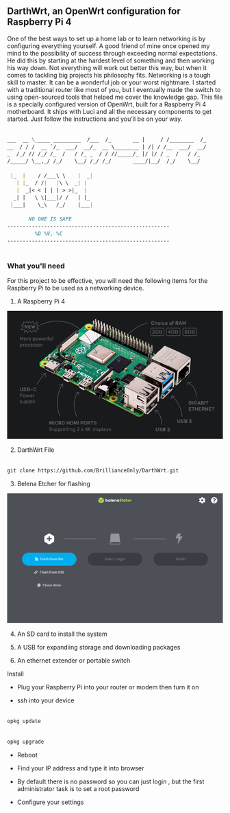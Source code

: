 ## DarthWrt, an OpenWrt configuration for Raspberry Pi 4



One of the best ways to set up a home lab or to learn networking is by configuring everything yourself. A good friend of mine once opened my mind to the possibility of success through exceeding normal expectations. He did this by starting at the hardest level of something and then working his way down. Not everything will work out better this way, but when it comes to tackling big projects his philosophy fits. Networking is a tough skill to master. It can be a wonderful job or your worst nightmare. I started with a traditional router like most of you, but  I eventually made the switch to using open-sourced tools that helped me cover the knowledge gap. This file is a specially configured version of OpenWrt, built for a Raspberry Pi 4 motherboard. It ships with Luci and all the necessary components to get started. Just follow the instructions and you'll be on your way. 

```markdown

___  __ \_____ _________  /___  /_       __ |     / /________  /_
__  / / /  __ `/_  ___/  __/_  __ \________ | /| / /__  ___/  __/
_  /_/ // /_/ /_  /   / /_ _  / / //_____/_ |/ |/ / _  /   / /_  
/_____/ \__,_/ /_/    \__/ /_/ /_/       ____/|__/  /_/    \__/  

 |_  |    / /___\ \    |  _|
   | |_  / /|   |\ \  _| |  
   |  _|< < | | | > >|_  |  
  _| |   \ \|___|/ /   | |_ 
 |___|    \_\   /_/    |___|

       NO ONE IS SAFE  
-----------------------------------------------------
         %D %V, %C       
----------------------------------------------------- 



```    

        



### What you'll need



For this project to be effective, you will need the following items for the Raspberry Pi to be used as a networking device. 



1. A Raspberry Pi 4



![Image](https://github.com/Brilliance0nly/DarthWrt/blob/main/pi4.png)



2. DarthWrt File



```markdown

git clone https://github.com/Brilliance0nly/DarthWrt.git

```

3. Belena Etcher for flashing 



![Image](https://github.com/Brilliance0nly/DarthWrt/blob/main/etcher.png)



4. An SD card to install the system



5. A USB for expandiing storage and downloading packages 



6. An ethernet extender or portable switch







Install 



- Plug your Raspberry Pi into your router or modem then turn it on

- ssh into your device 



```markdown

opkg update

```



```markdown

opkg upgrade

```

- Reboot

- Find your IP address and type it into browser

- By default there is no password so you can just login , but the first administrator task is to set a root password

- Configure your settings

